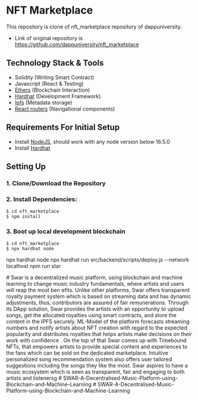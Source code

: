# NFT Marketplace


This repository is clone of nft_marketplace repository of dappuniversity. 
- Link of original repository is https://github.com/dappuniversity/nft_marketplace
## Technology Stack & Tools

- Solidity (Writing Smart Contract)
- Javascript (React & Testing)
- [Ethers](https://docs.ethers.io/v5/) (Blockchain Interaction)
- [Hardhat](https://hardhat.org/) (Development Framework)
- [Ipfs](https://ipfs.io/) (Metadata storage)
- [React routers](https://v5.reactrouter.com/) (Navigational components)

## Requirements For Initial Setup
- Install [NodeJS](https://nodejs.org/en/), should work with any node version below 16.5.0
- Install [Hardhat](https://hardhat.org/)

## Setting Up
### 1. Clone/Download the Repository

### 2. Install Dependencies:
```
$ cd nft_marketplace
$ npm install
```
### 3. Boot up local development blockchain
```
$ cd nft_marketplace
$ npx hardhat node
```
npx hardhat node
npx hardhat run src/backend/scripts/deploy.js --network localhost
npm run star





#   S w a r   i s   a   d e c e n t r a l i z e d   m u s i c   p l a t f o r m ,   u s i n g 
   b l o c k c h a i n   a n d   m a c h i n e   l e a r n i n g   t o   c h a n g e   m u s i c   i n d u s t r y 
   f u n d a m e n t a l s ,   w h e r e   a r t i s t s   a n d   u s e r s   w i l l   r e a p   t h e   m o s t   b e n 
 e f i t s .   U n l i k e   o t h e r   p l a t f o r m s ,   S w a r   o f f e r s   t r a n s p a r e n t   r o y a l t y 
   p a y m e n t   s y s t e m   w h i c h   i s   b a s e d   o n   s t r e a m i n g   d a t a   a n d   h a s 
   d y n a m i c   a d j u s t m e n t s ,   t h u s ,   c o n t r i b u t o r s   a r e   a s s u r e d   o f   f a i r 
   r e m u n e r a t i o n s .   T h r o u g h   i t s   D A p p   s o l u t i o n ,   S w a r   p r o v i d e s   t h e 
   a r t i s t s   w i t h   a n   o p p o r t u n i t y   t o   u p l o a d   s o n g s ,   g e t   t h e   a l l o c a t e d 
   r o y a l t i e s   u s i n g   s m a r t   c o n t r a c t s ,   a n d   s t o r e   t h e   c o n t e n t   i n   t h e 
   I P F S   s e c u r e l y .   M L - M o d e l   o f   t h e   p l a t f o r m   f o r e c a s t s   s t r e a m i n g 
   n u m b e r s   a n d   n o t i f y   a r t i s t s   a b o u t   N F T   c r e a t i o n   w i t h   r e g a r d   t o 
   t h e   e x p e c t e d   p o p u l a r i t y   a n d   d i s t r i b u t e s   r o y a l t i e s   t h a t   h e l p s   a r t i s t s 
   m a k e   d e c i s i o n s   o n   t h e i r   w o r k   w i t h   c o n f i d e n c e   .   O n   t h e   t o p   o f   t h a t 
   S w a r   c o m e s   u p   w i t h   T i m e b o u n d   N F T s ,   t h a t   e m p o w e r s   a r t i s t s 
   t o   p r o v i d e   s p e c i a l   c o n t e n t   a n d   e x p e r i e n c e s   t o   t h e   f a n s   w h i c h 
   c a n   b e   s o l d   o n   t h e   d e d i c a t e d   m a r k e t p l a c e .   I n t u i t i v e   p e r s o n a l i z e d 
   s o n g   r e c o m m e n d a t i o n   s y s t e m   a l s o   o f f e r s   u s e r   t a i l o r e d   s u g g e s t i o n s 
   i n c l u d i n g   t h e   s o n g s   t h e y   l i k e   t h e   m o s t .   S w a r   a s p i r e s   t o   h a v e   a 
   m u s i c   e c o s y s t e m   w h i c h   i s   s e e n   a s   t r a n s p a r e n t ,   f a i r   a n d   e n g a g i n g 
   t o   b o t h   a r t i s t s   a n d   l i s t e n e r s g  
 #   S W A R - A - D e c e n t r a l i s e d - M u s i c - P l a t f o r m - u s i n g - B l o c k c h a i n - a n d - M a c h i n e - L e a r n i n g  
 #   S W A R - A - D e c e n t r a l i s e d - M u s i c - P l a t f o r m - u s i n g - B l o c k c h a i n - a n d - M a c h i n e - L e a r n i n g  
 